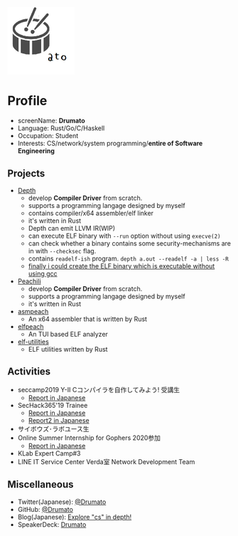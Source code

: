 <img src="./images/Drumato.png" width="30%" height="30%" style="text-align: center;" >

# Profile

- screenName: **Drumato**
- Language: Rust/Go/C/Haskell
- Occupation: Student
- Interests: CS/network/system programming/**entire of Software Engineering**

## Projects

- [Depth](https://github.com/Drumato/Depth)
  - develop **Compiler Driver** from scratch.
  - supports a programming langage designed by myself
  - contains compiler/x64 assembler/elf linker
  - it's written in Rust
  - Depth can emit LLVM IR(WIP)
  - can execute ELF binary with `--run` option without using `execve(2)`
  - can check whether a binary contains some security-mechanisms are in with `--checksec` flag.
  - contains `readelf-ish` program. `depth a.out --readelf -a | less -R` 
  - [finally i could create the ELF binary which is executable without using gcc](https://twitter.com/Drumato1/status/1186993979121754112?s=20)
- [Peachili](https://github.com/Drumato/Peachili)
  - develop **Compiler Driver** from scratch.
  - supports a programming langage designed by myself
  - it's written in Rust
- [asmpeach](https://github.com/Drumato/asmpeach)
  - An x64 assembler that is written by Rust
- [elfpeach](https://github.com/Drumato/elfpeach)
  - An TUI based ELF analyzer
- [elf-utilities](https://github.com/Drumato/elf-utilities)
  - ELF utilities written by Rust

## Activities

- seccamp2019 Y-Ⅱ Cコンパイラを自作してみよう! 受講生
  - [Report in Japanese](https://drumato.hatenablog.com/entry/2019/08/18/120154)
- SecHack365'19 Trainee
  - [Report in Japanese](https://drumato.hatenablog.com/entry/2019/12/08/000000)
  - [Report2 in Japanese](https://drumato.hatenablog.com/entry/2020/02/08/095501)
- サイボウズ･ラボユース生
- Online Summer Internship for Gophers 2020参加
  - [Report in Japanese](https://drumato.hatenablog.com/)
- KLab Expert Camp#3
- LINE IT Service Center Verda室 Network Development Team

## Miscellaneous

- Twitter(Japanese): [@Drumato](https://twitter.com/Drumato)
- GitHub: [@Drumato](https://github.com/Drumato)
- Blog(Japanese): [Explore "cs" in depth!](https://drumato.hatenablog.com/)
- SpeakerDeck: [Drumato](https://speakerdeck.com/drumato/cybozu-labs-youth-10th)
